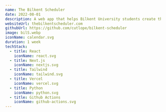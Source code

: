 ```yaml
---
name: The Bilkent Scheduler
date: 2022-08-01
description: A web app that helps Bilkent University students create their schedules during course registration.
websiteUrl: thebilkentscheduler.com
githubUrl: https://github.com/cutlope/bilkent-scheduler
image: bilS.webp
iconName: calendar.svg
duration: 1 week
techStack:
  - title: React
    iconName: react.svg
  - title: Next.js
    iconName: nextjs.svg
  - title: Tailwind
    iconName: tailwind.svg
  - title: Vercel
    iconName: vercel.svg
  - title: Python
    iconName: python.svg
  - title: Github Actions
    iconName: github-actions.svg
---
```

